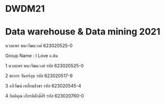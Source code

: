 # DWDM21
# Data warehouse &amp; Data mining 2021

นวลแพร พนาวัฒนวงศ์ 623020525-0 

Group Name : I Love อ.ต้น

1 นวลแพร พนาวัฒนวงค์ รหัส 623020525-0

2 ชยากร จันทร์ลุน รหัส 623020517-9 

3 อภิวัฒน์ เหลี่ยมสิงขร รหัส 623020545-4

4 กิตติคุณ เกียรติศักดิ์ศิริ รหัส 623020760-0 
